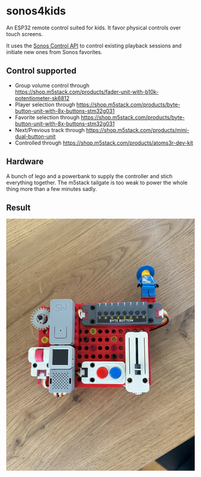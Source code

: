 # sonos4kids
An ESP32 remote control suited for kids. It favor physical controls over touch screens.

It uses the [Sonos Control API](https://docs.sonos.com/reference/about-control-api) to control existing playback sessions and initiate new ones from Sonos favorites.

## Control supported
- Group volume control through https://shop.m5stack.com/products/fader-unit-with-b10k-potentiometer-sk6812
- Player selection through https://shop.m5stack.com/products/byte-button-unit-with-8x-buttons-stm32g031
- Favorite selection through https://shop.m5stack.com/products/byte-button-unit-with-8x-buttons-stm32g031
- Next/Previous track through https://shop.m5stack.com/products/mini-dual-button-unit
- Controlled through https://shop.m5stack.com/products/atoms3r-dev-kit

## Hardware
A bunch of lego and a powerbank to supply the controller and stich everything together. The m5stack tailgate is too weak to power the whole thing more than a few minutes sadly.

## Result
![Sonos4Kids Device](/photos/sonos4kids.jpg)